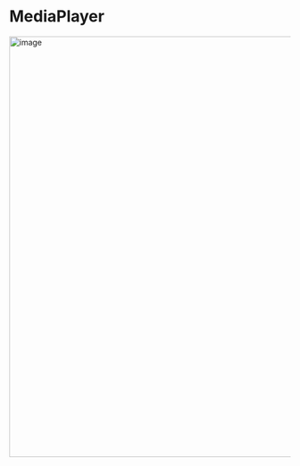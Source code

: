 # MediaPlayer

<img width="945" height="754" alt="image" src="https://github.com/user-attachments/assets/54f1d7ef-073c-4236-b84a-333b3767a523" />
